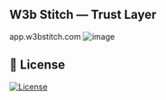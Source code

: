 ## W3b Stitch — Trust Layer
app.w3bstitch.com
![image](https://github.com/user-attachments/assets/2d21f9f7-1f82-4717-ba63-ec5311302f08)



## 📜 License ##
[![License](https://img.shields.io/badge/License-Apache%202.0-blue.svg)](LICENSE)

